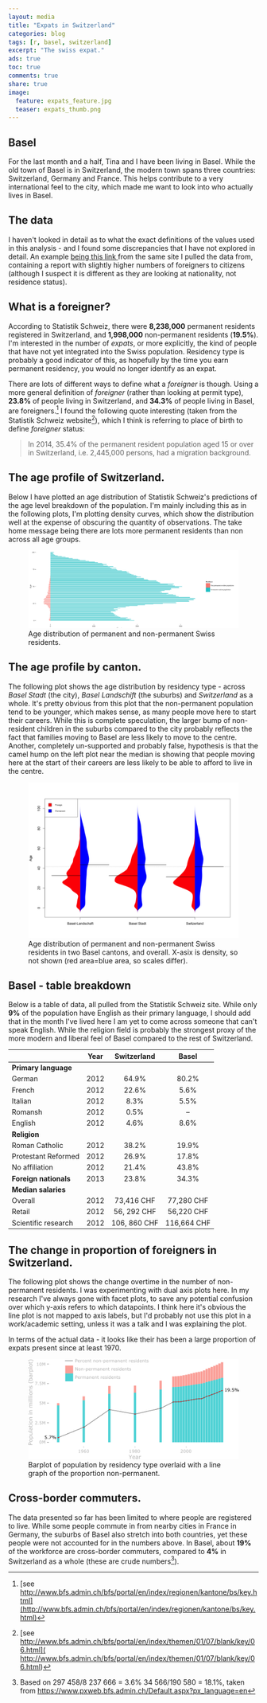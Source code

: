```yaml
---
layout: media
title: "Expats in Switzerland"
categories: blog
tags: [r, basel, switzerland]
excerpt: "The swiss expat."
ads: true
toc: true
comments: true
share: true
image:
  feature: expats_feature.jpg
  teaser: expats_thumb.png
---
```


## Basel

For the last month and a half, Tina and I have been living in Basel. While the old town of Basel is in Switzerland, the modern town spans three countries: Switzerland, Germany and France. This helps contribute to a very international feel to the city, which made me want to look into who actually lives in Basel.

## The data

I haven't looked in detail as to what the exact definitions of the values used in this analysis - and I found some discrepancies that I have not explored in detail. An example [being this link ](http://www.bfs.admin.ch/bfs/portal/en/index/themen/01/02/blank/key/alter/nach_staatsangehoerigkeit.html) from the same site I pulled the data from, containing a report with slightly higher numbers of foreigners to citizens (although I suspect it is different as they are looking at nationality, not residence status).

## What is a foreigner?

According to Statistik Schweiz, there were **8,238,000** permanent residents registered in Switzerland, and **1,998,000** non-permanent residents (**19.5%**). I'm interested in the number of *expats*, or more explicitly, the kind of people that have not yet integrated into the Swiss population. Residency type is probably a good indicator of this, as hopefully by the time you earn permanent residency, you would no longer identify as an expat.

There are lots of different ways to define what a *foreigner* is though. Using a more general definition of *foreigner* (rather than looking at permit type), **23.8%** of people living in Switzerland, and **34.3%** of people living in Basel, are foreigners.[^1] I found the following quote interesting (taken from the Statistik Schweiz website[^2]), which I think is referring to place of birth to define *foreigner* status:

> In 2014, 35.4% of the permanent resident population aged 15 or over in Switzerland, i.e. 2,445,000 persons, had a migration background.

## The age profile of Switzerland.

Below I have plotted an age distribution of Statistik Schweiz's predictions of the age level breakdown of the population. I'm mainly including this as in the following plots, I'm plotting density curves, which show the distribution well at the expense of obscuring the quantity of observations. The take home message being there are lots more permanent residents than non across all age groups.

<figure>
	<a href="/images/expats_1.png"><img src="/images/expats_1.png"></a>
	<figcaption>Age distribution of permanent and non-permanent Swiss residents.</figcaption>
</figure>

## The age profile by canton.

The following plot shows the age distribution by residency type - across *Basel Stadt* (the city), *Basel Landschift* (the suburbs) and *Switzerland* as a whole. It's pretty obvious from this plot that the non-permanent population tend to be younger, which makes sense, as many people move here to start their careers. While this is complete speculation, the larger bump of non-resident children in the suburbs compared to the city probably reflects the fact that families moving to Basel are less likely to move to the centre. Another, completely un-supported and probably false, hypothesis is that the camel hump on the left plot near the median is showing that people moving here at the start of their careers are less likely to be able to afford to live in the centre.  

<figure>
	<a href="/images/expats_2.png"><img src="/images/expats_2.png"></a>
	<figcaption>Age distribution of permanent and non-permanent Swiss residents in two Basel cantons, and overall. X-asix is density, so not shown (red area=blue area, so scales differ).</figcaption>
</figure>

## Basel - table breakdown

Below is a table of data, all pulled from the Statistik Schweiz site. While only **9%** of the population have English as their primary language, I should add that in the month I've lived here I am yet to come across someone that can't speak English. While the religion field is probably the strongest proxy of the more modern and liberal feel of Basel compared to the rest of Switzerland.

|                       | Year |  Switzerland |    Basel    |
|-----------------------|:----:|:------------:|:-----------:|
| **Primary language**  |      |              |             |
| German                | 2012 |     64.9%    |    80.2%    |
| French                | 2012 |     22.6%    |     5.6%    |
| Italian               | 2012 |     8.3%     |     5.5%    |
| Romansh               | 2012 |     0.5%     |      –      |
| English               | 2012 |     4.6%     |     8.6%    |
| **Religion**          |      |              |             |
| Roman Catholic        | 2012 |     38.2%    |    19.9%    |
| Protestant Reformed   | 2012 |     26.9%    |    17.8%    |
| No affiliation        | 2012 |     21.4%    |    43.8%    |
| **Foreign nationals** | 2013 |     23.8%    |    34.3%    |
| **Median salaries**   |      |              |             |
| Overall               | 2012 | 73,416 CHF   | 77,280 CHF  |
| Retail                | 2012 | 56, 292 CHF  | 56,220 CHF  |
| Scientific research   | 2012 | 106, 860 CHF | 116,664 CHF |

## The change in proportion of foreigners in Switzerland.

The following plot shows the change overtime in the number of non-permanent residents. I was experimenting with dual axis plots here. In my research I've always gone with facet plots, to save any potential confusion over which y-axis refers to which datapoints. I think here it's obvious the line plot is not mapped to axis labels, but I'd probably not use this plot in a work/academic setting, unless it was a talk and I was explaining the plot.

In terms of the actual data - it looks like their has been a large proportion of expats present since at least 1970.

<figure>
	<a href="/images/expats_3.png"><img src="/images/expats_3.png"></a>
	<figcaption>Barplot of population by residency type overlaid with a line graph of the proportion non-permanent.</figcaption>
</figure>

## Cross-border commuters.

The data presented so far has been limited to where people are registered to live. While some people commute in from nearby cities in France in Germany, the suburbs of Basel also stretch into both countries, yet these people were not accounted for in the numbers above. In Basel, about **19%** of the workforce are cross-border commuters, compared to **4%** in Switzerland as a whole (these are crude numbers[^3]).



[^1]: [see http://www.bfs.admin.ch/bfs/portal/en/index/regionen/kantone/bs/key.html](http://www.bfs.admin.ch/bfs/portal/en/index/regionen/kantone/bs/key.html)
[^2]: [see http://www.bfs.admin.ch/bfs/portal/en/index/themen/01/07/blank/key/06.html]( http://www.bfs.admin.ch/bfs/portal/en/index/themen/01/07/blank/key/06.html)
[^3]: Based on 297 458/8 237 666 = 3.6% 34 566/190 580 = 18.1%, taken from https://www.pxweb.bfs.admin.ch/Default.aspx?px_language=en
